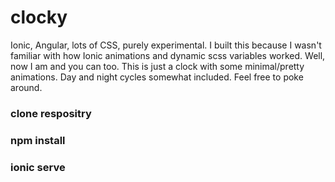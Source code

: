 # clocky
Ionic, Angular, lots of CSS, purely experimental. I built this because I wasn't familiar with how Ionic animations and dynamic scss variables worked. Well, now I am and you can too. This is just a clock with some minimal/pretty animations. Day and night cycles somewhat included. Feel free to poke around.

### clone respositry

### npm install
### ionic serve
